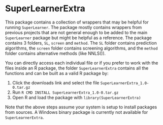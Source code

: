 # SuperLearnerExtra #

This package contains a collection of wrappers that may be helpful for running `SuperLearner`. The package mostly contains wrappers from previous projects that are not general enough to be added to the main `SuperLearner` package but might be helpful as a reference. The package contains 3 folders, `SL`, `screen` and `method`. The `SL` folder contains prediction algorithms, the `screen` folder contains screening algorithms, and the `method` folder contains alternative methods (like NNLS()).

You can directly access each individual file or if you prefer to work with the files inside an R package, the folder `SuperLearnerExtra` contains all the functions and can be built as a valid R package by:

1.  Click the downloads link and select the file `SuperLearnerExtra_1.0-0.tar.gz`
2.  Run `R CMD INSTALL SuperLearnerExtra_1.0-0.tar.gz`
3.  Open R and load the package with `library(SuperLearnerExtra)`

Note that the above steps assume your system is setup to install packages from sources. A Windows binary package is currently not available for `SuperLearnerExtra`.
